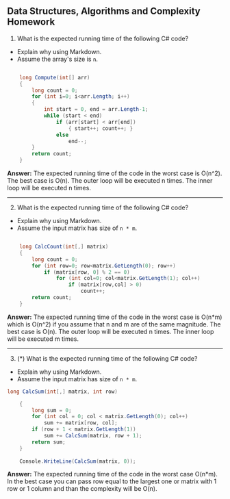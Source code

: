 ## Data Structures, Algorithms and Complexity Homework

1. What is the expected running time of the following C# code?
  - Explain why using Markdown.
  - Assume the array's size is `n`.

  ```cs

	  long Compute(int[] arr)
	  {
	      long count = 0;
	      for (int i=0; i<arr.Length; i++)
	      {
	          int start = 0, end = arr.Length-1;
	          while (start < end)
	              if (arr[start] < arr[end])
	                  { start++; count++; }
	              else 
	                  end--;
	      }
	      return count;
	  }

  ```

**Answer:** The expected running time of the code in the worst case is O(n^2). The best case is O(n).
			The outer loop will be executed n times.
			The inner loop will be executed n times.

---

2. What is the expected running time of the following C# code?
  - Explain why using Markdown.
  - Assume the input matrix has size of `n * m`.

  ```cs

	  long CalcCount(int[,] matrix)
	  {
	      long count = 0;
	      for (int row=0; row<matrix.GetLength(0); row++)
	          if (matrix[row, 0] % 2 == 0)
	              for (int col=0; col<matrix.GetLength(1); col++)
	                  if (matrix[row,col] > 0)
	                      count++;
	      return count;
	  }

  ```

**Answer:** The expected running time of the code in the worst case is O(n*m) which is O(n^2) if you assume that n and m are of the same magnitude. The best case is O(n).
			The outer loop will be executed n times.
			The inner loop will be executed m times.

---

3. (*) What is the expected running time of the following C# code?
  - Explain why using Markdown.
  - Assume the input matrix has size of `n * m`.

  ```cs
  long CalcSum(int[,] matrix, int row)

	  {
	      long sum = 0;
	      for (int col = 0; col < matrix.GetLength(0); col++) 
	          sum += matrix[row, col];
	      if (row + 1 < matrix.GetLength(1)) 
	          sum += CalcSum(matrix, row + 1);
	      return sum;
	  }
	  
	  Console.WriteLine(CalcSum(matrix, 0));

  ```

**Answer:** The expected running time of the code in the worst case O(n*m). In the best case you can pass row equal to the largest one or matrix with 1 row or 1 column and than the complexity will be O(n).
			
